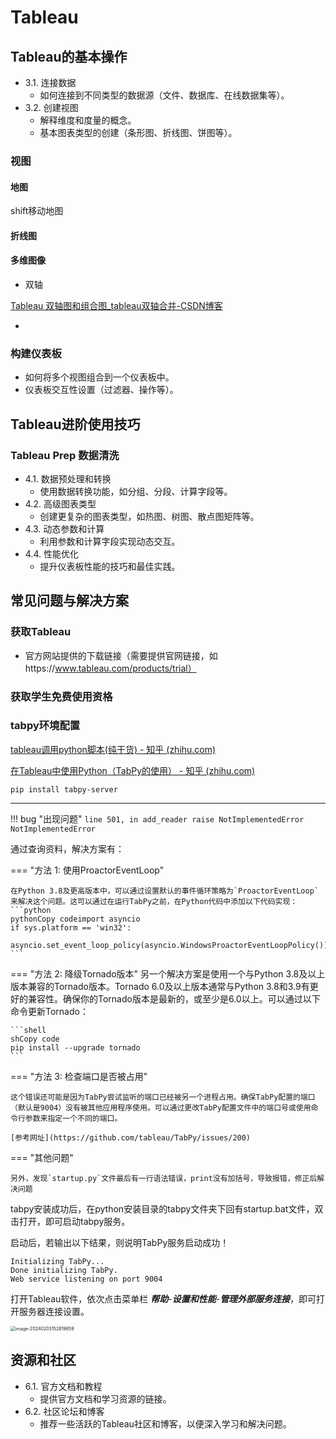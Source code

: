 # Tableau



## Tableau的基本操作

- 3.1. 连接数据
  - 如何连接到不同类型的数据源（文件、数据库、在线数据集等）。
- 3.2. 创建视图
  - 解释维度和度量的概念。
  - 基本图表类型的创建（条形图、折线图、饼图等）。

### 视图



#### 地图

shift移动地图



#### 折线图



#### 多维图像

- 双轴

[Tableau 双轴图和组合图_tableau双轴合并-CSDN博客](https://blog.csdn.net/weixin_58587245/article/details/122780987)

- 

### 构建仪表板

- 如何将多个视图组合到一个仪表板中。
- 仪表板交互性设置（过滤器、操作等）。





## Tableau进阶使用技巧

### Tableau Prep 数据清洗

- 4.1. 数据预处理和转换
  - 使用数据转换功能，如分组、分段、计算字段等。
- 4.2. 高级图表类型
  - 创建更复杂的图表类型，如热图、树图、散点图矩阵等。
- 4.3. 动态参数和计算
  - 利用参数和计算字段实现动态交互。
- 4.4. 性能优化
  - 提升仪表板性能的技巧和最佳实践。

## 常见问题与解决方案

### 获取Tableau

- 官方网站提供的下载链接（需要提供官网链接，如https://www.tableau.com/products/trial）

### 获取学生免费使用资格



### tabpy环境配置

[tableau调用python脚本(纯干货) - 知乎 (zhihu.com)](https://zhuanlan.zhihu.com/p/54766875)

[在Tableau中使用Python（TabPy的使用） - 知乎 (zhihu.com)](https://zhuanlan.zhihu.com/p/65402912)

```shell
pip install tabpy-server
```

---



!!! bug "出现问题"
    ```
    line 501, in add_reader
        raise NotImplementedError
    NotImplementedError
    ```

通过查询资料，解决方案有：

=== "方法 1: 使用ProactorEventLoop"

    在Python 3.8及更高版本中，可以通过设置默认的事件循环策略为`ProactorEventLoop`来解决这个问题。这可以通过在运行TabPy之前，在Python代码中添加以下代码实现：
    ```python
    pythonCopy codeimport asyncio
    if sys.platform == 'win32':
     asyncio.set_event_loop_policy(asyncio.WindowsProactorEventLoopPolicy())
    ```

=== "方法 2: 降级Tornado版本"
    另一个解决方案是使用一个与Python 3.8及以上版本兼容的Tornado版本。Tornado 6.0及以上版本通常与Python 3.8和3.9有更好的兼容性。确保你的Tornado版本是最新的，或至少是6.0以上。可以通过以下命令更新Tornado：

    ```shell
    shCopy code
    pip install --upgrade tornado
    ```

=== "方法 3: 检查端口是否被占用"

    这个错误还可能是因为TabPy尝试监听的端口已经被另一个进程占用。确保TabPy配置的端口（默认是9004）没有被其他应用程序使用。可以通过更改TabPy配置文件中的端口号或使用命令行参数来指定一个不同的端口。
    
    [参考网址](https://github.com/tableau/TabPy/issues/200)

=== "其他问题"

    另外，发现`startup.py`文件最后有一行语法错误，print没有加括号，导致报错，修正后解决问题



tabpy安装成功后，在python安装目录的tabpy文件夹下回有startup.bat文件，双击打开，即可启动tabpy服务。

启动后，若输出以下结果，则说明TabPy服务启动成功！

```text
Initializing TabPy...
Done initializing TabPy.
Web service listening on port 9004
```



打开Tableau软件，依次点击菜单栏 ***帮助***-***设置和性能**-**管理外部服务连接***，即可打开服务器连接设置。

<img src="https://philfan-pic.oss-cn-beijing.aliyuncs.com/web_pic/Tools__Software__assets__Tableau.assets__image-20240203152819659.webp" alt="image-20240203152819659" style="zoom:50%;" />



## 资源和社区

- 6.1. 官方文档和教程
  - 提供官方文档和学习资源的链接。
- 6.2. 社区论坛和博客
  - 推荐一些活跃的Tableau社区和博客，以便深入学习和解决问题。